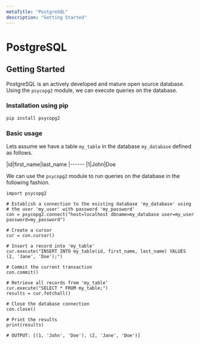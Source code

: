 ```yaml
---
metaTitle: "PostgreSQL"
description: "Getting Started"
---
```


# PostgreSQL




## Getting Started


PostgreSQL is an actively developed and mature open source database. Using the `psycopg2` module, we can execute queries on the database.

### Installation using pip

`pip install psycopg2`

### Basic usage

Lets assume we have a table `my_table` in the database `my_database` defined as follows.

|id|first_name|last_name
|------
|1|John|Doe

We can use the `psycopg2` module to run queries on the database in the following fashion.

```
import psycopg2

# Establish a connection to the existing database 'my_database' using
# the user 'my_user' with password 'my_password'
con = psycopg2.connect("host=localhost dbname=my_database user=my_user password=my_password")

# Create a cursor
cur = con.cursor()

# Insert a record into 'my_table'
cur.execute("INSERT INTO my_table(id, first_name, last_name) VALUES (2, 'Jane', 'Doe');")

# Commit the current transaction
con.commit()

# Retrieve all records from 'my_table'
cur.execute("SELECT * FROM my_table;")
results = cur.fetchall()

# Close the database connection
con.close()

# Print the results
print(results)

# OUTPUT: [(1, 'John', 'Doe'), (2, 'Jane', 'Doe')]

```

